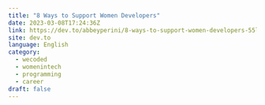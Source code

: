 ```yaml
---
title: "8 Ways to Support Women Developers"
date: 2023-03-08T17:24:36Z
link: https://dev.to/abbeyperini/8-ways-to-support-women-developers-55lf?utm_medium=RSS&utm_source=news.12bit.vn
site: dev.to
language: English
category:
  - wecoded
  - womenintech
  - programming
  - career
draft: false
---
```

